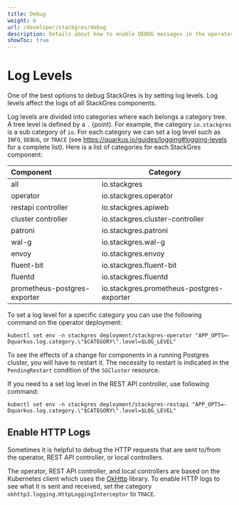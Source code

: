 ```yaml
---
title: Debug
weight: 6
url: /developer/stackgres/debug
description: Details about how to enable DEBUG messages in the operator pods.
showToc: true
---
```


# Log Levels

One of the best options to debug StackGres is by setting log levels.
Log levels affect the logs of all StackGres components.

Log levels are divided into categories where each belongs a category tree.
A tree level is defined by a `.` (point).
For example, the category `io.stackgres` is a sub category of `io`.
For each category we can set a log level such as `INFO`, `DEBUG`, or `TRACE` (see https://quarkus.io/guides/logging#logging-levels for a complete list).
Here is a list of categories for each StackGres component:

| Component                    | Category                                  |
|:-----------------------------|-------------------------------------------|
| all                          | io.stackgres                              |
| operator                     | io.stackgres.operator                     |
| restapi controller           | io.stackgres.apiweb                       |
| cluster controller           | io.stackgres.cluster-controller           |
| patroni                      | io.stackgres.patroni                      |
| wal-g                        | io.stackgres.wal-g                        |
| envoy                        | io.stackgres.envoy                        |
| fluent-bit                   | io.stackgres.fluent-bit                   |
| fluentd                      | io.stackgres.fluentd                      |
| prometheus-postgres-exporter | io.stackgres.prometheus-postgres-exporter |

To set a log level for a specific category you can use the following command on the operator deployment:

```
kubectl set env -n stackgres deployment/stackgres-operator "APP_OPTS=-Dquarkus.log.category.\"$CATEGORY\".level=$LOG_LEVEL"
```

To see the effects of a change for components in a running Postgres cluster, you will have to restart it.
The necessity to restart is indicated in the `PendingRestart` condition of the `SGCluster` resource.

If you need to a set log level in the REST API controller, use following command:

```
kubectl set env -n stackgres deployment/stackgres-restapi "APP_OPTS=-Dquarkus.log.category.\"$CATEGORY\".level=$LOG_LEVEL"
```

## Enable HTTP Logs

Sometimes it is helpful to debug the HTTP requests that are sent to/from the operator, REST API controller, or local controllers.

The operator, REST API controller, and local controllers are based on the Kubernetes client which uses the [OkHttp](https://square.github.io/okhttp/) library.
To enable HTTP logs to see what it is sent and received, set the category `okhttp3.logging.HttpLoggingInterceptor` to `TRACE`.
